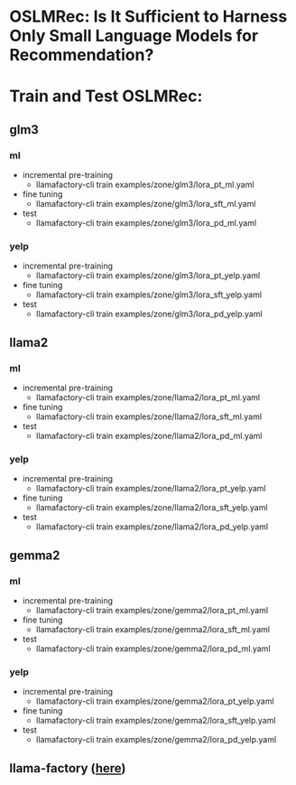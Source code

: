 # OSLMRec: Is It Sufficient to Harness Only Small Language Models for Recommendation?

# Train and Test OSLMRec:

## glm3
### ml
- incremental pre-training
  - llamafactory-cli train examples/zone/glm3/lora_pt_ml.yaml
- fine tuning
  - llamafactory-cli train examples/zone/glm3/lora_sft_ml.yaml
- test
  - llamafactory-cli train examples/zone/glm3/lora_pd_ml.yaml
### yelp
- incremental pre-training
  - llamafactory-cli train examples/zone/glm3/lora_pt_yelp.yaml
- fine tuning
  - llamafactory-cli train examples/zone/glm3/lora_sft_yelp.yaml
- test
  - llamafactory-cli train examples/zone/glm3/lora_pd_yelp.yaml


## llama2
### ml
- incremental pre-training
  - llamafactory-cli train examples/zone/llama2/lora_pt_ml.yaml
- fine tuning
  - llamafactory-cli train examples/zone/llama2/lora_sft_ml.yaml
- test
  - llamafactory-cli train examples/zone/llama2/lora_pd_ml.yaml
### yelp
- incremental pre-training
  - llamafactory-cli train examples/zone/llama2/lora_pt_yelp.yaml
- fine tuning
  - llamafactory-cli train examples/zone/llama2/lora_sft_yelp.yaml
- test
  - llamafactory-cli train examples/zone/llama2/lora_pd_yelp.yaml


## gemma2
### ml
- incremental pre-training
  - llamafactory-cli train examples/zone/gemma2/lora_pt_ml.yaml
- fine tuning
  - llamafactory-cli train examples/zone/gemma2/lora_sft_ml.yaml
- test
  - llamafactory-cli train examples/zone/gemma2/lora_pd_ml.yaml
### yelp
- incremental pre-training
  - llamafactory-cli train examples/zone/gemma2/lora_pt_yelp.yaml
- fine tuning
  - llamafactory-cli train examples/zone/gemma2/lora_sft_yelp.yaml
- test
  - llamafactory-cli train examples/zone/gemma2/lora_pd_yelp.yaml

## llama-factory ([here](src/README.md))